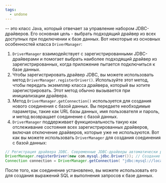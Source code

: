 ```yaml
---
tags:
  - undone
---
```

 --
 это класс Java, который отвечает за управление набором JDBC-драйверов. Его основная цель - выбрать подходящий драйвер из всех доступных при подключении к базе данных. Вот некоторые из основных особенностей класса `DriverManager`: 
 1. `DriverManager` взаимодействует с зарегистрированными JDBC-драйверами и помогает выбрать наиболее подходящий драйвер из зарегистрированных, когда приложение пытается подключиться к базе данных. 
 2. Чтобы зарегистрировать драйвер JDBC, вы можете использовать метод `DriverManager.registerDriver()`. Используйте этот метод, чтобы передать экземпляр класса драйвера, который вы хотите зарегистрировать. Этот метод обычно вызывается при инициализации драйвера. 
 3. Метод `DriverManager.getConnection()` используется для создания нового соединения с базой данных. Вы передаете необходимые параметры, такие как URL базы данных, имя пользователя и пароль, и метод возвращает соединение с базой данных. 
 4. `DriverManager` поддерживает функциональность такую как отслеживание состояния всех зарегистрированных драйверов, включая отключение драйверов, которые уже не используются. Вот как вы можете использовать `DriverManager` для создания соединения с базой данных: 
 ```java 
 // Регистрация драйвера JDBC. Современные JDBC-драйверы автоматически регистрируются, // поэтому этот шаг может быть не нужен, если вы используете современный драйвер. 
 DriverManager.registerDriver(new com.mysql.jdbc.Driver()); // Создание соединения с базой данных 
 Connection connection = DriverManager.getConnection( "jdbc:mysql://localhost:3306/mydatabase", // URL базы данных "myuser", // Имя пользователя "mypassword" // Пароль ); 
 ``` 
 После того, как соединение установлено, вы можете использовать его для создания выражений SQL и выполнения запросов к базе данных.